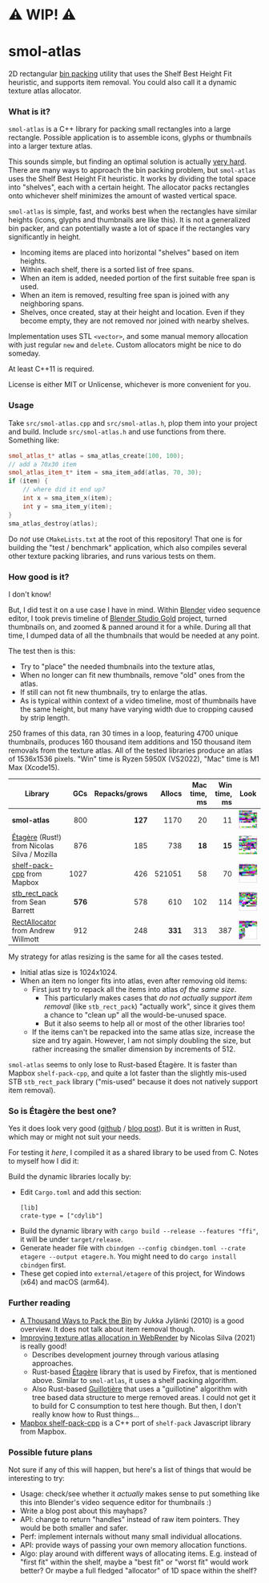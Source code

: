 # :warning: WIP! :warning:

# smol-atlas

2D rectangular [bin packing](https://en.wikipedia.org/wiki/Bin_packing_problem)
utility that uses the Shelf Best Height Fit heuristic, and supports item removal.
You could also call it a dynamic texture atlas allocator.

### What is it?

`smol-atlas` is a C++ library for packing small rectangles into a large rectangle.
Possible application is to assemble icons, glyphs or thumbnails into a larger
texture atlas.

This sounds simple, but finding an optimal solution is actually [very hard](https://en.wikipedia.org/wiki/NP-completeness).
There are many ways to approach the bin packing problem, but `smol-atlas` uses the Shelf Best
Height Fit heuristic.  It works by dividing the total space into "shelves", each with a certain height.
The allocator packs rectangles onto whichever shelf minimizes the amount of wasted vertical space.

`smol-atlas` is simple, fast, and works best when the rectangles have similar heights (icons, glyphs
and thumbnails are like this).  It is not a generalized bin packer, and can potentially waste a
lot of space if the rectangles vary significantly in height.

- Incoming items are placed into horizontal "shelves" based on item heights.
- Within each shelf, there is a sorted list of free spans.
- When an item is added, needed portion of the first suitable free span
  is used.
- When an item is removed, resulting free span is joined with any
  neighboring spans.
- Shelves, once created, stay at their height and location. Even if they
  become empty, they are not removed nor joined with nearby shelves.

Implementation uses STL `<vector>`, and some manual memory allocation
with just regular `new` and `delete`. Custom allocators might be nice to
do someday.

At least C++11 is required.

License is either MIT or Unlicense, whichever is more convenient for you.

### Usage

Take `src/smol-atlas.cpp` and `src/smol-atlas.h`, plop them into your project and build.
Include `src/smol-atlas.h` and use functions from there. Something like:

```c++
smol_atlas_t* atlas = sma_atlas_create(100, 100);
// add a 70x30 item
smol_atlas_item_t* item = sma_item_add(atlas, 70, 30);
if (item) {
    // where did it end up?
    int x = sma_item_x(item);
    int y = sma_item_y(item);
}
sma_atlas_destroy(atlas);
```

Do *not* use `CMakeLists.txt` at the root of this repository! That one is for building the "test / benchmark"
application, which also compiles several other texture packing libraries, and runs various tests on them.

### How good is it?

I don't know!

But, I did test it on a use case I have in mind. Within [Blender](https://www.blender.org/)
video sequence editor, I took previs timeline of [Blender Studio Gold](https://studio.blender.org/films/gold/) project,
turned thumbnails on, and zoomed & panned around it for a while. During all that time, I dumped data of all the thumbnails
that would be needed at any point.

The test then is this:
- Try to "place" the needed thumbnails into the texture atlas,
- When no longer can fit new thumbnails, remove "old" ones from the atlas.
- If still can not fit new thumbnails, try to enlarge the atlas.
- As is typical within context of a video timeline, most of thumbnails have the same height, but many have varying width due
  to cropping caused by strip length.

250 frames of this data, ran 30 times in a loop, featuring 4700 unique thumbnails, produces 160 thousand item additions and 
150 thousand item removals from the texture atlas. All of the tested libraries produce an atlas of 1536x1536 pixels.
"Win" time is Ryzen 5950X (VS2022), "Mac" time is M1 Max (Xcode15).

| Library                                            | GCs     |Repacks/grows | Allocs  | Mac time, ms | Win time, ms | Look |
|----------------------------------------------------|--------:|-------------:|--------:|-------------:|-------------:|------|
| **smol-atlas**                                     | 800     | **127**      | 1170    | 20           | 11           | <img src="/img/gold_smol.svg" width="100" /> |
| [Étagère][1] (Rust!) from Nicolas Silva / Mozilla  | 876     | 185          | 738     | **18**       | **15**       | <img src="/img/gold_etagere.svg" width="100" /> |
| [shelf-pack-cpp][2] from Mapbox                    | 1027    | 426          | 521051  | 58           | 70           | <img src="/img/gold_mapbox.svg" width="100" /> |
| [stb_rect_pack][3] from Sean Barrett               | **576** | 578          | 610     | 102          | 114          | <img src="/img/gold_rectpack.svg" width="100" /> |
| [RectAllocator][4] from Andrew Willmott            | 912     | 248          | **331** | 313          | 387          | <img src="/img/gold_awralloc.svg" width="100" /> |

[1]: https://github.com/nical/etagere
[2]: https://github.com/mapbox/shelf-pack-cpp
[3]: https://github.com/nothings/stb/blob/master/stb_rect_pack.h
[4]: https://gist.github.com/andrewwillmott/f9124eb445df7b3687a666fe36d3dcdb

My strategy for atlas resizing is the same for all the cases tested.
- Initial atlas size is 1024x1024.
- When an item no longer fits into atlas, even after removing old items:
  - First just try to repack all the items into atlas *of the same size*.
    - This particularly makes cases that *do not actually support item removal* (like `stb_rect_pack`) "actually work",
      since it gives them a chance to "clean up" all the would-be-unused space.
    - But it also seems to help all or most of the other libraries too!
  - If the items can't be repacked into the same atlas size, increase the size and try again. However, I am not
    simply doubling the size, but rather increasing the smaller dimension by increments of 512.

`smol-atlas` seems to only lose to Rust-based Étagère. It is faster than Mapbox `shelf-pack-cpp`, and quite a lot
faster than the slightly mis-used STB `stb_rect_pack` library ("mis-used" because it does not natively support
item removal).

### So is Étagère the best one?

Yes it does look very good ([github](https://github.com/nical/etagere) / [blog post](https://nical.github.io/posts/etagere.html)).
But it is written in Rust, which may or might not suit your needs.

For testing it *here*, I compiled it as a shared library to be used from C. Notes to myself how I did it:

Build the dynamic libraries locally by:
- Edit `Cargo.toml` and add this section:
  ```
  [lib]
  crate-type = ["cdylib"]
  ```
- Build the dynamic library with `cargo build --release --features "ffi"`, it will be under `target/release`.
- Generate header file with `cbindgen --config cbindgen.toml --crate etagere --output etagere.h`. You might need to do
  `cargo install cbindgen` first.
- These get copied into `external/etagere` of this project, for Windows (x64) and macOS (arm64).

### Further reading

- [A Thousand Ways to Pack the Bin](https://github.com/juj/RectangleBinPack/blob/master/RectangleBinPack.pdf) by Jukka Jylänki (2010)
  is a good overview. It does not talk about item removal though.
- [Improving texture atlas allocation in WebRender](https://nical.github.io/posts/etagere.html) by Nicolas Silva (2021) is really
  good!
  - Describes development journey through various atlasing approaches.
  - Rust-based [Étagère](https://github.com/nical/etagere) library that is used by Firefox, that is mentioned above. Similar to
    `smol-atlas`, it uses a shelf packing algorithm.
  - Also Rust-based [Guillotière](https://github.com/nical/guillotiere) that uses a "guillotine" algorithm with tree based
    data structure to merge removed areas. I could not get it to build for C consumption to test here though. But then, I don't
    really know how to Rust things...
- [Mapbox shelf-pack-cpp](https://github.com/mapbox/shelf-pack-cpp) is a C++ port of `shelf-pack` Javascript library from Mapbox.

### Possible future plans

Not sure if any of this will happen, but here's a list of things that would be interesting to try:
- Usage: check/see whether it *actually* makes sense to put something like this into Blender's video sequence editor for thumbnails :)
- Write a blog post about this mayhaps?
- API: change to return "handles" instead of raw item pointers. They would be both smaller and safer.
- Perf: implement internals without many small individual allocations.
- API: provide ways of passing your own memory allocation functions.
- Algo: play around with different ways of allocating items. E.g. instead of "first fit" within the shelf, maybe a "best fit" or
  "worst fit" would work better? Or maybe a full fledged "allocator" of 1D space within the shelf?
